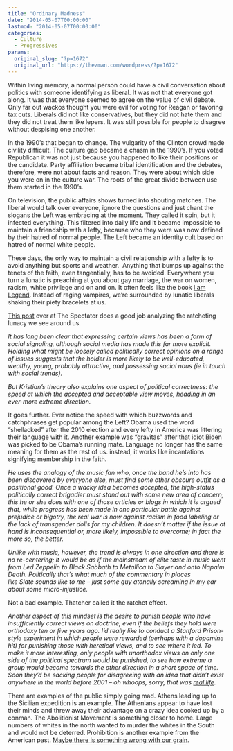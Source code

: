 ```yaml
---
title: "Ordinary Madness"
date: "2014-05-07T00:00:00"
lastmod: "2014-05-07T00:00:00"
categories:
  - Culture
  - Progressives
params:
  original_slug: "?p=1672"
  original_url: "https://thezman.com/wordpress/?p=1672"
---
```


Within living memory, a normal person could have a civil conversation
about politics with someone identifying as liberal. It was not that
everyone got along. It was that everyone seemed to agree on the value of
civil debate. Only far out wackos thought you were evil for voting for
Reagan or favoring tax cuts. Liberals did not like conservatives, but
they did not hate them and they did not treat them like lepers. It was
still possible for people to disagree without despising one another.

In the 1990’s that began to change. The vulgarity of the Clinton crowd
made civility difficult. The culture gap became a chasm in the 1990’s.
If you voted Republican it was not just because you happened to like
their positions or the candidate. Party affiliation became tribal
identification and the debates, therefore, were not about facts and
reason. They were about which side you were on in the culture war. The
roots of the great divide between use them started in the 1990’s.

On television, the public affairs shows turned into shouting matches.
The liberal would talk over everyone, ignore the questions and just
chant the slogans the Left was embracing at the moment. They called it
spin, but it infected everything. This filtered into daily life and it
became impossible to maintain a friendship with a lefty, because who
they were was now defined by their hatred of normal people. The Left
became an identity cult based on hatred of normal white people.

These days, the only way to maintain a civil relationship with a lefty
is to avoid anything but sports and weather.  Anything that bumps up
against the tenets of the faith, even tangentially, has to be avoided.
Everywhere you turn a lunatic is preaching at you about gay marriage,
the war on women, racism, white privilege and on and on. It often feels
like the book
<a href="http://en.wikipedia.org/wiki/I_Am_Legend_%28novel%29"
rel="noopener noreferrer" target="_blank">I am Legend</a>. Instead of
raging vampires, we’re surrounded by lunatic liberals shaking their
piety bracelets at us.

<a
href="http://blogs.spectator.co.uk/edwest/2014/05/political-correctness-gone-mad-and-madder-and-even-madder/"
rel="noopener noreferrer" target="_blank">This post</a> over at The
Spectator does a good job analyzing the ratcheting lunacy we see around
us.

*It has long been clear that expressing certain views has been a form of
social signaling, although social media has made this far more explicit.
Holding what might be loosely called politically correct opinions on a
range of issues suggests that the holder is more likely to be
well-educated, wealthy, young, probably attractive, and possessing
social nous (ie in touch with social trends).*

*But Kristian’s theory also explains one aspect of political
correctness: the speed at which the accepted and acceptable view moves,
heading in an ever-more extreme direction.*

It goes further. Ever notice the speed with which buzzwords and
catchphrases get popular among the Left? Obama used the word
“shellacked” after the 2010 election and every lefty in America was
littering their language with it. Another example was “gravitas” after
that idiot Biden was picked to be Obama’s running mate. Language no
longer has the same meaning for them as the rest of us. instead, it
works like incantations signifying membership in the faith.

*He uses the analogy of the music fan who, once the band he’s into has
been discovered by everyone else, must find some other obscure outfit as
a positional good. Once a wacky idea becomes accepted, the high-status
politically correct brigadier must stand out with some new area of
concern; this he or she does with one of those articles or blogs in
which it is argued that, while progress has been made in one particular
battle against prejudice or bigotry, the real war is now against racism
in food labeling or the lack of transgender dolls for my children. It
doesn’t matter if the issue at hand is inconsequential or, more likely,
impossible to overcome; in fact the more so, the better.*

*Unlike with music, however, the trend is always in one direction and
there is no re-centering; it would be as if the mainstream of elite
taste in music went from Led Zeppelin to Black Sabbath to Metallica to
Slayer and onto Napalm Death. Politically that’s what much of the
commentary in places like Slate sounds like to me – just some guy
atonally screaming in my ear about some micro-injustice.*

Not a bad example. Thatcher called it the ratchet effect.

*Another aspect of this mindset is the desire to punish people who have
insufficiently correct views on doctrine, even if the beliefs they hold
were orthodoxy ten or five years ago. I’d really like to conduct a
Stanford Prison-style experiment in which people were rewarded (perhaps
with a dopamine hit) for punishing those with heretical views, and to
see where it led. To make it more interesting, only people with
unorthodox views on only one side of the political spectrum would be
punished, to see how extreme a group would become towards the other
direction in a short space of time. Soon they’d be sacking people for
disagreeing with an idea that didn’t exist anywhere in the world before
2001 – oh whoops, sorry, that was [real
life](http://blogs.spectator.co.uk/coffeehouse/2014/04/the-mozilla-controversy-suggests-that-the-sexual-revolution-is-getting-ugly/).*

There are examples of the public simply going mad. Athens leading up to
the Sicilian expedition is an example. The Athenians appear to have lost
their minds and threw away their advantage on a crazy idea cooked up by
a conman. The Abolitionist Movement is something closer to home. Large
numbers of whites in the north wanted to murder the whites in the South
and would not be deterred. Prohibition is another example from the
American past.
<a href="http://www.damninteresting.com/bad-rye-and-the-salem-witches/"
rel="noopener noreferrer" target="_blank">Maybe there is something wrong
with our grain</a>.
